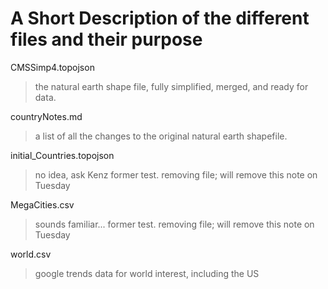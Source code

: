 # A Short Description of the different files and their purpose

CMSSimp4.topojson
> the natural earth shape file, fully simplified, merged, and ready for data.

countryNotes.md
> a list of all the changes to the original natural earth shapefile.

initial_Countries.topojson
> no idea, ask Kenz
> former test. removing file; will remove this note on Tuesday

MegaCities.csv
> sounds familiar...
> former test. removing file; will remove this note on Tuesday

world.csv
> google trends data for world interest, including the US
